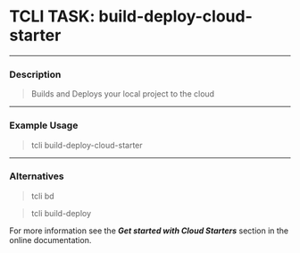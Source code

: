 # TCLI TASK: build-deploy-cloud-starter

---
### Description
> Builds and Deploys your local project to the cloud

---
### Example Usage
> tcli build-deploy-cloud-starter

---
### Alternatives
> tcli bd

> tcli build-deploy

For more information see the ***Get started with Cloud Starters*** section in the online documentation.
